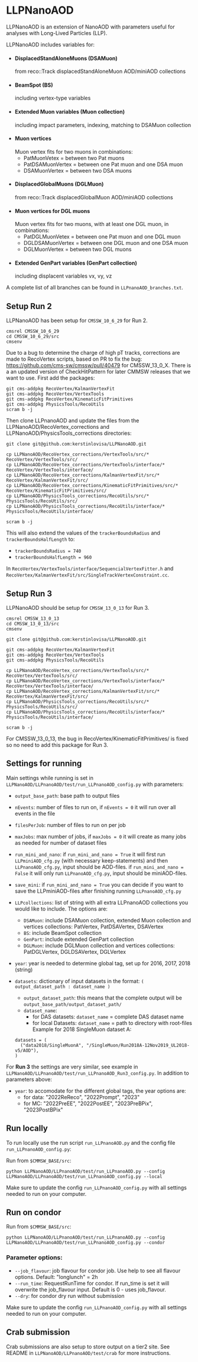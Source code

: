 # LLPNanoAOD #

LLPNanoAOD is an extension of NanoAOD with parameters useful for analyses with Long-Lived Particles (LLP).

LLPNanoAOD includes variables for:
* #### DisplacedStandAloneMuons (DSAMuon) ####
  from reco::Track displacedStandAloneMuon AOD/miniAOD collections
* #### BeamSpot (BS) ####
  including vertex-type variables
* #### Extended Muon variables (Muon collection) ####
  including impact parameters, indexing, matching to DSAMuon collection
* #### Muon vertices ####
  Muon vertex fits for two muons in combinations:
  * PatMuonVetex = between two Pat muons
  * PatDSAMuonVertex = between one Pat muon and one DSA muon
  * DSAMuonVertex = between two DSA muons
* #### DisplacedGlobalMuons (DGLMuon) ####
  from reco::Track displacedGlobalMuon AOD/miniAOD collections
* #### Muon vertices for DGL muons ####
  Muon vertex fits for two muons, with at least one DGL muon, in combinations:
  * PatDGLMuonVetex = between one Pat muon and one DGL muon
  * DGLDSAMuonVertex = between one DGL muon and one DSA muon
  * DGLMuonVertex = between two DGL muons
* #### Extended GenPart variables (GenPart collection) ####
  including displacent variables vx, vy, vz

A complete list of all branches can be found in `LLPnanoAOD_branches.txt`.

## Setup Run 2 ##

LLPNanoAOD has been setup for `CMSSW_10_6_29` for Run 2.

```
cmsrel CMSSW_10_6_29
cd CMSSW_10_6_29/src
cmsenv
```

Due to a bug to determine the charge of high pT tracks, corrections are made to RecoVertex scripts, based on PR to fix the bug: https://github.com/cms-sw/cmssw/pull/40479 for CMSSW_13_0_X.
There is a an updated version of CheckHitPattern for later CMMSW releases that we want to use.
First add the packages:
```
git cms-addpkg RecoVertex/KalmanVertexFit
git cms-addpkg RecoVertex/VertexTools
git cms-addpkg RecoVertex/KinematicFitPrimitives
git cms-addpkg PhysicsTools/RecoUtils
scram b -j
```

Then clone LLPnanoAOD and update the files from the LLPNanoAOD/RecoVertex_corrections and LLPNanoAOD/PhysicsTools_corrections directories:
```
git clone git@github.com:kerstinlovisa/LLPNanoAOD.git

cp LLPNanoAOD/RecoVertex_corrections/VertexTools/src/* RecoVertex/VertexTools/src/
cp LLPNanoAOD/RecoVertex_corrections/VertexTools/interface/* RecoVertex/VertexTools/interface/
cp LLPNanoAOD/RecoVertex_corrections/KalmanVertexFit/src/* RecoVertex/KalmanVertexFit/src/
cp LLPNanoAOD/RecoVertex_corrections/KinematicFitPrimitives/src/* RecoVertex/KinematicFitPrimitives/src/
cp LLPNanoAOD/PhysicsTools_corrections/RecoUtils/src/* PhysicsTools/RecoUtils/src/
cp LLPNanoAOD/PhysicsTools_corrections/RecoUtils/interface/* PhysicsTools/RecoUtils/interface/

scram b -j
```

This will also extend the values of the `trackerBoundsRadius` and `trackerBoundsHalfLength` to:
* `trackerBoundsRadius = 740` 
* `trackerBoundsHalfLength = 960`
  
In `RecoVertex/VertexTools/interface/SequencialVertexFitter.h` and `RecoVertex/KalmanVertexFit/src/SingleTrackVertexConstraint.cc`.

## Setup Run 3 ##

LLPNanoAOD should be setup for `CMSSW_13_0_13` for Run 3.

```
cmsrel CMSSW_13_0_13
cd CMSSW_13_0_13/src
cmsenv

git clone git@github.com:kerstinlovisa/LLPNanoAOD.git

git cms-addpkg RecoVertex/KalmanVertexFit
git cms-addpkg RecoVertex/VertexTools
git cms-addpkg PhysicsTools/RecoUtils

cp LLPNanoAOD/RecoVertex_corrections/VertexTools/src/* RecoVertex/VertexTools/src/
cp LLPNanoAOD/RecoVertex_corrections/VertexTools/interface/* RecoVertex/VertexTools/interface/
cp LLPNanoAOD/RecoVertex_corrections/KalmanVertexFit/src/* RecoVertex/KalmanVertexFit/src/
cp LLPNanoAOD/PhysicsTools_corrections/RecoUtils/src/* PhysicsTools/RecoUtils/src/
cp LLPNanoAOD/PhysicsTools_corrections/RecoUtils/interface/* PhysicsTools/RecoUtils/interface/

scram b -j
```

For CMSSW_13_0_13, the bug in RecoVertex/KinematicFitPrimitives/ is fixed so no need to add this package for Run 3.

## Settings for running ##

Main settings while running is set in `LLPNanoAOD/LLPnanoAOD/test/run_LLPnanoAOD_config.py` with parameters:

* `output_base_path`: base path to output files
* `nEvents`: number of files to run on, if `nEvents = 0` it will run over all events in the file
* `filesPerJob`: number of files to run on per job
* `maxJobs`: max number of jobs, if `maxJobs = 0` it will create as many jobs as needed for number of dataset files
* `run_mini_and_nano`: if `run_mini_and_nano = True` it will first run `LLPminiAOD_cfg.py` (with necessary keep-statements) and then `LLPnanoAOD_cfg.py`, input should be AOD-files. if `run_mini_and_nano = False` it will only run `LLPnanoAOD_cfg.py`, input should be miniAOD-files.
* `save_mini`: if `run_mini_and_nano = True` you can decide if you want to save the LLPminiAOD-files after finishing running `LLPnanoAOD_cfg.py`
* `LLPcollections`: list of string with all extra LLPnanoAOD collections you would like to include. The options are:
  * `DSAMuon`: include DSAMuon collection, extended Muon collection and vertices collections: PatVertex, PatDSAVertex, DSAVertex
  * `BS`: include BeamSpot collection
  * `GenPart`: include extended GenPart collection
  * `DGLMuon`: include DGLMuon collection and vertices collections: PatDGLVertex, DGLDSAVertex, DGLVertex
* `year`: year is needed to determine global tag, set up for 2016, 2017, 2018 (string)

* `datasets`: dictionary of input datasets in the format: `( output_dataset_path : dataset_name )`
  * `output_dataset_path`: this means that the complete output will be `output_base_path/output_dataset_path/`
  * `dataset_name`:
    * for DAS datasets: `dataset_name` = complete DAS dataset name
    * for local Datasets: `dataset_name` = path to directory with root-files
  Example for 2018 SingleMuon dataset A:
  ```
  datasets = (
    ("data2018/SingleMuonA", "/SingleMuon/Run2018A-12Nov2019_UL2018-v5/AOD"),
  )
  ```

For **Run 3** the settings are very similar, see example in `LLPNanoAOD/LLPnanoAOD/test/run_LLPnanoAOD_Run3_config.py`. In addition to parameters above:
* `year`: to accomodate for the different global tags, the year options are:
  * for data: "2022ReReco", "2022Prompt", "2023"
  * for MC: "2022PreEE", "2022PostEE", "2023PreBPix", "2023PostBPix"

## Run locally ##

To run locally use the run script `run_LLPnanoAOD.py` and the config file `run_LLPnanoAOD_config.py`:

Run from `$CMMSW_BASE/src`:
```
python LLPNanoAOD/LLPnanoAOD/test/run_LLPnanoAOD.py --config LLPNanoAOD/LLPnanoAOD/test/run_LLPnanoAOD_config.py --local
```

Make sure to update the config `run_LLPnanoAOD_config.py` with all settings needed to run on your computer.

## Run on condor ##

Run from `$CMMSW_BASE/src`:
```
python LLPNanoAOD/LLPnanoAOD/test/run_LLPnanoAOD.py --config LLPNanoAOD/LLPnanoAOD/test/run_LLPnanoAOD_config.py --condor
```

### Parameter options: ###
* `--job_flavour`: job flavour for condor job. Use help to see all flavour options. Default: "longlunch" = 2h
* `--run_time`: RequestRunTime for condor. If run_time is set it will overwrite the job_flavour input. Default is 0 - uses job_flavour.
* `--dry`: for condor dry run without submission

Make sure to update the config `run_LLPnanoAOD_config.py` with all settings needed to run on your computer.

## Crab submission ##
Crab submissions are also setup to store output on a tier2 site. See README in `LLPNanoAOD/LLPnanoAOD/test/crab` for more instructions.
